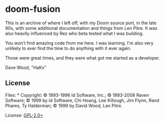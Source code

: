 # doom-fusion

This is an archive of where I left off, with my Doom source port, in the late 90s, with some additional documentation and things from Len Pitre. It was also heavily influenced by Rez who beta tested what I was building.

You won't find amazing code from me here. I was learning. I'm also very unlikely to ever find the time to do anything with it ever again.

Those were great times, and they were what got me started as a developer.

Dave Wood, "HaKx"

## License

Files: *
Copyright:
© 1993-1996 Id Software, Inc.;
© 1993-2008 Raven Software;
© 1999 by id Software, Chi Hoang, Lee Killough, Jim Flynn, Rand Phares, Ty Halderman;
© 1999 by David Wood, Len Pitre.

License: [GPL-2.0+](https://www.gnu.org/licenses/old-licenses/gpl-2.0.html)
